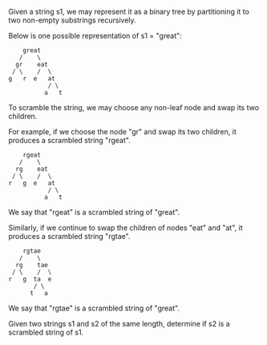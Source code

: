 Given a string s1, we may represent it as a binary tree by partitioning it to two non-empty substrings recursively.

Below is one possible representation of s1 = "great":
```
    great
   /    \
  gr    eat
 / \    /  \
g   r  e   at
           / \
          a   t
```
To scramble the string, we may choose any non-leaf node and swap its two children.

For example, if we choose the node "gr" and swap its two children, it produces a scrambled string "rgeat".
```
    rgeat
   /    \
  rg    eat
 / \    /  \
r   g  e   at
           / \
          a   t
```
We say that "rgeat" is a scrambled string of "great".

Similarly, if we continue to swap the children of nodes "eat" and "at", it produces a scrambled string "rgtae".
```
    rgtae
   /    \
  rg    tae
 / \    /  \
r   g  ta  e
       / \
      t   a
```
We say that "rgtae" is a scrambled string of "great".

Given two strings s1 and s2 of the same length, determine if s2 is a scrambled string of s1.

